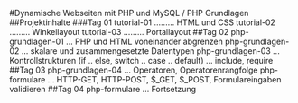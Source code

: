 #Dynamische Webseiten mit PHP und MySQL / PHP Grundlagen
##Projektinhalte
###Tag 01
	tutorial-01	......... HTML und CSS 
	tutorial-02 ......... Winkellayout
	tutorial-03 ......... Portallayout
##Tag 02
	php-grundlagen-01 ... PHP und HTML voneinander abgrenzen
	php-grundlagen-02 ... skalare und zusammengesetzte Datentypen
	php-grundlagen-03 ... Kontrollstrukturen (if .. else, switch .. case .. default)
					  ... include, require
##Tag 03
	php-grundlagen-04 ... Operatoren, Operatorenrangfolge
	php-formulare	  ... HTTP-GET, HTTP-POST, $_GET, $_POST, Formulareingaben validieren
##Tag 04
	php-formulare     ... Fortsetzung
